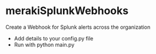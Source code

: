 # merakiSplunkWebhooks
Create a Webhook for Splunk alerts across the organization

* Add details to your config.py file
* Run with python main.py

